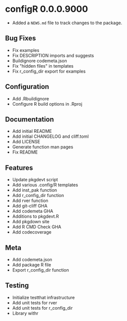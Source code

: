 # configR 0.0.0.9000

* Added a `NEWS.md` file to track changes to the package.

## Bug Fixes

- Fix examples
- Fix DESCRIPTION imports and suggests
- Buildignore codemeta.json
- Fix "hidden files" in templates
- Fix r_config_dir export for examples

## Configuration

- Add .Rbuildignore
- Configure R build options in .Rproj

## Documentation

- Add initial README
- Add initial CHANGELOG and cliff.toml
- Add LICENSE
- Generate function man pages
- Fix README

## Features

- Update pkgdevt script
- Add various .config/R templates
- Add inst_pak function
- Add r_config_dir function
- Add rver function
- Add git-cliff GHA
- Add codemeta GHA
- Additions to pkgdevt.R
- Add pkgdown site
- Add R CMD Check GHA
- Add codecoverage

## Meta

- Add codemeta.json
- Add package R file
- Export r_config_dir function

## Testing

- Initialize testthat infrastructure
- Add unit tests for rver
- Add unit tests for r_config_dir
- Library withr


